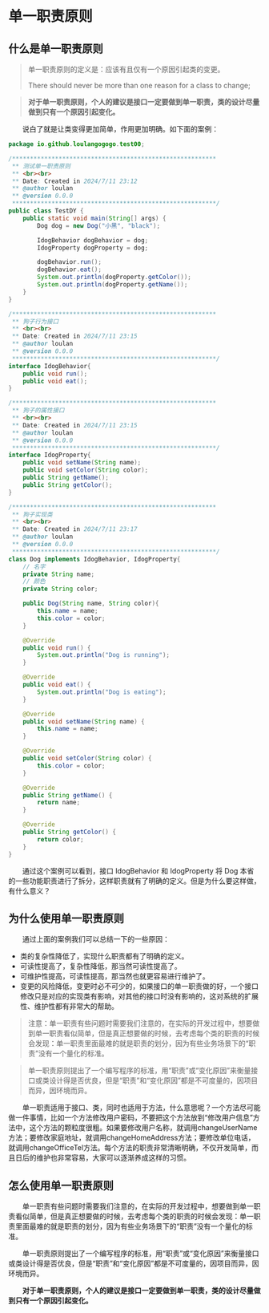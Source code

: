 # 单一职责原则



## 什么是单一职责原则

> 单一职责原则的定义是：应该有且仅有一个原因引起类的变更。
>
> There should never be more than one reason for a class to change;

> **对于单一职责原则，个人的建议是接口一定要做到单一职责，类的设计尽量做到只有一个原因引起变化。**



&emsp;&emsp;说白了就是让类变得更加简单，作用更加明确。如下面的案例：

```java
package io.github.loulangogogo.test00;

/*********************************************************
 ** 测试单一职责原则
 ** <br><br>
 ** Date: Created in 2024/7/11 23:12
 ** @author loulan
 ** @version 0.0.0
 *********************************************************/
public class TestDY {
    public static void main(String[] args) {
        Dog dog = new Dog("小黑", "black");

        IdogBehavior dogBehavior = dog;
        IdogProperty dogProperty = dog;

        dogBehavior.run();
        dogBehavior.eat();
        System.out.println(dogProperty.getColor());
        System.out.println(dogProperty.getName());
    }
}

/*********************************************************
 ** 狗子行为接口
 ** <br><br>
 ** Date: Created in 2024/7/11 23:15
 ** @author loulan
 ** @version 0.0.0
 *********************************************************/
interface IdogBehavior{
    public void run();
    public void eat();
}

/*********************************************************
 ** 狗子的属性接口
 ** <br><br>
 ** Date: Created in 2024/7/11 23:15
 ** @author loulan
 ** @version 0.0.0
 *********************************************************/
interface IdogProperty{
    public void setName(String name);
    public void setColor(String color);
    public String getName();
    public String getColor();
}

/*********************************************************
 ** 狗子实现类
 ** <br><br>
 ** Date: Created in 2024/7/11 23:17
 ** @author loulan
 ** @version 0.0.0
 *********************************************************/
class Dog implements IdogBehavior, IdogProperty{
    // 名字
    private String name;
    // 颜色
    private String color;

    public Dog(String name, String color){
        this.name = name;
        this.color = color;
    }

    @Override
    public void run() {
        System.out.println("Dog is running");
    }

    @Override
    public void eat() {
        System.out.println("Dog is eating");
    }

    @Override
    public void setName(String name) {
        this.name = name;
    }

    @Override
    public void setColor(String color) {
        this.color = color;
    }

    @Override
    public String getName() {
        return name;
    }

    @Override
    public String getColor() {
        return color;
    }
}

```

&emsp;&emsp;通过这个案例可以看到，接口 IdogBehavior 和 IdogProperty 将 Dog 本省的一些功能职责进行了拆分，这样职责就有了明确的定义。但是为什么要这样做，有什么意义？



## 为什么使用单一职责原则

&emsp;&emsp;通过上面的案例我们可以总结一下的一些原因：

- 类的复杂性降低了，实现什么职责都有了明确的定义。
- 可读性提高了，复杂性降低，那当然可读性提高了。
- 可维护性提高，可读性提高，那当然也就更容易进行维护了。
- 变更的风险降低，变更时必不可少的，如果接口的单一职责做的好，一个接口修改只是对应的实现类有影响，对其他的接口时没有影响的，这对系统的扩展性、维护性都有非常大的帮助。



> 注意：单一职责有些问题时需要我们注意的，在实际的开发过程中，想要做到单一职责看似简单，但是真正想要做的时候，去考虑每个类的职责的时候会发现：单一职责里面最难的就是职责的划分，因为有些业务场景下的“职责”没有一个量化的标准。

 

> 单一职责原则提出了一个编写程序的标准，用“职责”或“变化原因”来衡量接口或类设计得是否优良，但是“职责”和“变化原因”都是不可度量的，因项目而异，因环境而异。



&emsp;&emsp;单一职责适用于接口、类，同时也适用于方法，什么意思呢？一个方法尽可能做一件事情，比如一个方法修改用户密码，不要把这个方法放到“修改用户信息”方法中，这个方法的颗粒度很粗。如果要修改用户名称，就调用changeUserName方法；要修改家庭地址，就调用changeHomeAddress方法；要修改单位电话，就调用changeOfficeTel方法。每个方法的职责非常清晰明确，不仅开发简单，而且日后的维护也非常容易，大家可以逐渐养成这样的习惯。



## 怎么使用单一职责原则

&emsp;&emsp;单一职责有些问题时需要我们注意的，在实际的开发过程中，想要做到单一职责看似简单，但是真正想要做的时候，去考虑每个类的职责的时候会发现：单一职责里面最难的就是职责的划分，因为有些业务场景下的“职责”没有一个量化的标准。

 &emsp;&emsp;单一职责原则提出了一个编写程序的标准，用“职责”或“变化原因”来衡量接口或类设计得是否优良，但是“职责”和“变化原因”都是不可度量的，因项目而异，因环境而异。

&emsp;&emsp;**对于单一职责原则，个人的建议是接口一定要做到单一职责，类的设计尽量做到只有一个原因引起变化。**
